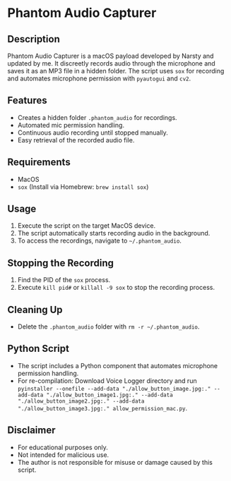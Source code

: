 # Phantom Audio Capturer

## Description
Phantom Audio Capturer is a macOS payload developed by Narsty and updated by me. It discreetly records audio through the microphone and saves it as an MP3 file in a hidden folder. The script uses `sox` for recording and automates microphone permission with `pyautogui` and `cv2`. 

## Features
- Creates a hidden folder `.phantom_audio` for recordings.
- Automated mic permission handling.
- Continuous audio recording until stopped manually.
- Easy retrieval of the recorded audio file.

## Requirements
- MacOS
- `sox` (Install via Homebrew: `brew install sox`)

## Usage
1. Execute the script on the target MacOS device.
2. The script automatically starts recording audio in the background.
3. To access the recordings, navigate to `~/.phantom_audio`.

## Stopping the Recording
1. Find the PID of the `sox` process.
2. Execute `kill pid#` or `killall -9 sox` to stop the recording process.

## Cleaning Up
- Delete the `.phantom_audio` folder with `rm -r ~/.phantom_audio`.

## Python Script
- The script includes a Python component that automates microphone permission handling.
- For re-compilation: Download Voice Logger directory and run `pyinstaller --onefile --add-data "./allow_button_image.jpg:." --add-data "./allow_button_image1.jpg:." --add-data "./allow_button_image2.jpg:." --add-data "./allow_button_image3.jpg:." allow_permission_mac.py`.

## Disclaimer
- For educational purposes only.
- Not intended for malicious use.
- The author is not responsible for misuse or damage caused by this script.
